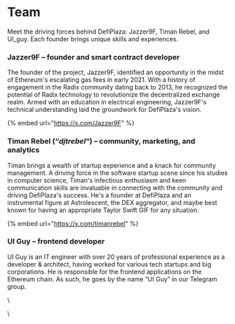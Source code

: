 # Team

Meet the driving forces behind DefiPlaza: Jazzer9F, Timan Rebel, and UI\_guy. Each founder brings unique skills and experiences.

### **Jazzer9F** – founder and smart contract developer

The founder of the project, Jazzer9F, identified an opportunity in the midst of Ethereum's escalating gas fees in early 2021. With a history of engagement in the Radix community dating back to 2013, he recognized the potential of Radix technology to revolutionize the decentralized exchange realm. Armed with an education in electrical engineering, Jazzer9F's technical understanding laid the groundwork for DefiPlaza's vision.

{% embed url="https://x.com/Jazzer9F" %}

### **Timan Rebel** (“_djtrebel_“) – community, marketing, and analytics

Timan brings a wealth of startup experience and a knack for community management. A driving force in the software startup scene since his studies in computer science, Timan's infectious enthusiasm and keen communication skills are invaluable in connecting with the community and driving DefiPlaza's success. He's a founder at DefiPlaza and an instrumental figure at Astrolescent, the DEX aggregator, and maybe best known for having an appropriate Taylor Swift GIF for any situation.

{% embed url="https://x.com/timanrebel" %}

### **UI Guy** – frontend developer

UI Guy is an IT engineer with over 20 years of professional experience as a developer & architect, having worked for various tech startups and big corporations. He is responsible for the frontend applications on the Ethereum chain. As such, he goes by the name “UI Guy” in our Telegram group.

\


\
